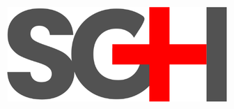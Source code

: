 <img src="https://raw.githubusercontent.com/niccampanelli/SGH/main/src/sgh/util/icons/sgh_logo.png"/>
